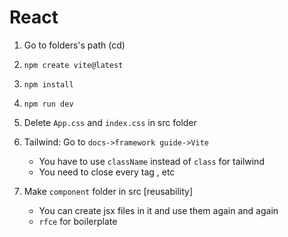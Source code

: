 # React

1. Go to folders's path (cd)
2. `npm create vite@latest`
3. `npm install`
4. `npm run dev`
5. Delete `App.css` and `index.css` in src folder
6. Tailwind: Go to `docs->framework guide->Vite`
    - You have to use `className` instead of `class` for tailwind
    - You need to close every tag <img/>, etc

7. Make `component` folder in src [reusability]
    - You can create jsx files in it and use them again and again
    - `rfce` for boilerplate 
